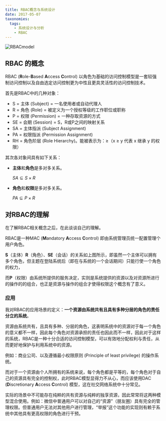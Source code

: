 ```yaml
---
title: RBAC概念与系统设计
date: 2017-05-07
taxonomies:
  tags:
    - 系统设计与分析
    - RBAC
---
```


![RBACmodel](http://0xc1.space/images/2017/05/07/RBACmodel.png)

## RBAC 的概念

RBAC (**R**ole-**B**ased **A**ccess **C**ontrol) 以角色为基础的访问控制模型是一套较强制访问控制以及自由选定访问控制更为中性且更具灵活性的访问控制技术。

首先是RBAC中的几种对象：

- S = 主体 (Subject) = 一名使用者或自动代理人
- R = 角色 (Role) = 被定义为一个授权等级的工作职位或职称
- P = 权限 (Permission) = 一种存取资源的方式
- SE = 会期 (Session) = S，R或P之间的映射关系
- SA = 主体指派 (Subject Assignment)
- PA = 权限指派 (Permission Assignment)
- RH = 角色阶层 (Role Hierarchy)。能被表示为：≥（x ≥ y 代表 x 继承 y 的权限）

其次各对象间具有如下关系：

- **主体**和**角色**是多对多关系。

  ${\displaystyle SA\subseteq S\times R}$

- **角色**和**权限**是多对多关系。

  ${\displaystyle PA\subseteq P\times R}$


<!--more-->

## 对RBAC的理解

在了解RBAC相关概念之后，在此谈谈自己的理解。

RBAC是一种MAC (**M**andatory **A**ccess **C**ontrol) 即由系统管理员统一配置管理个用户角色。

**S**（主体）**R**（角色）、**SE**（会话）的关系如上图所示，即虽然一个主体可以拥有多个角色，但主题在登陆系统后（即在与系统的一个会话期间）只能行使一个角色的权力，

而**P**（权限）由系统所提供的服务决定，实则是系统提供的资源以及对资源所进行的操作的的组合，也正是资源与操作的组合才使得权限这个概念有了意义。



### 应用

我对RBAC的应用场景的定义：**一个资源由系统共有且具有多种分层的角色的责任分立的系统**。

资源由系统共有，且具有多种、分层的角色，这表明系统中的资源对于每一个角色的意义都不一样，因此每个角色对资源承担的责任也因此而不一样，因此对于这样的系统，RBAC是一种十分合适的访问控制模型，可以有效地分配权利与责任，从而更好地保护与利用系统中的资源。

例如：商业公司、以及遵循最小权限原则 (Principle of least privilege) 的操作系统。



而对于一个资源由个人所拥有的系统来说，每个角色都是平等的，每个角色对于自己的资源具有完全的控制权，此时RBAC模型显得力不从心，而应该使用DAC (**D**iscretionary **A**ccess **C**ontrol) 模型，这在社交网络系统中十分常见。

实际的场景中不可能存在纯粹的共有资源与纯粹的独享资源，因此常常将这两种模型混合使用。例如：微信中普通用户可以对自己的“资源”（朋友圈）具有完全的管理权限。但普通用户无法对其他用户进行管理，“举报”这个功能的实现则有赖于系统中其他具有更高权限的角色进行干预。

